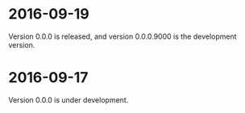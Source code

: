 # 2016-09-19

Version 0.0.0 is released, and version 0.0.0.9000 is the development version.


# 2016-09-17

Version 0.0.0 is under development.
